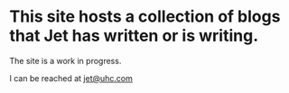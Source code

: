 # This site hosts a collection of blogs that Jet has written or is writing.

The site is a work in progress.

I can be reached at <jet@uhc.com>